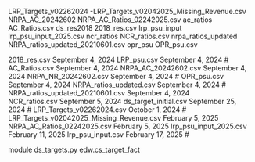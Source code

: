 LRP_Targets_v02262024  -LRP_Targets_v02042025_Missing_Revenue.csv
NRPA_AC_20242602        NRPA_AC_Ratios_02242025.csv
ac_ratios               AC_Ratios.csv
ds_res2018              2018_res.csv
lrp_psu_input           lrp_psu_input_2025.csv
ncr_ratios              NCR_ratios.csv
nrpa_ratios_updated     NRPA_ratios_updated_20210601.csv
opr_psu                 OPR_psu.csv

2018_res.csv                                  September 4, 2024
LRP_psu.csv                                   September 4, 2024          #
AC_Ratios.csv                                 September 4, 2024
NRPA_AC_20242602.csv                          September 4, 2024
NRPA_NR_20242602.csv                          September 4, 2024          #
OPR_psu.csv                                   September 4, 2024
NRPA_ratios_updated.csv                       September 4, 2024          #
NRPA_ratios_updated_20210601.csv              September 4, 2024          
NCR_ratios.csv                                September 5, 2024
ds_target_initial.csv                         September 25, 2024         #
LRP_Targets_v02262024.csv                     October 1, 2024            #
LRP_Targets_v02042025_Missing_Revenue.csv     February 5, 2025
NRPA_AC_Ratios_02242025.csv                   February 5, 2025
lrp_psu_input_2025.csv                        February 11, 2025
lrp_psu_input.csv                             February 17, 2025          #

module ds_targets.py
edw.cs_target_fact

